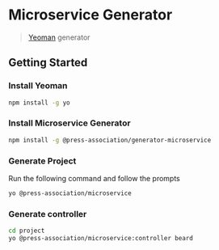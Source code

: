 # Microservice Generator
> [Yeoman](http://yeoman.io) generator

## Getting Started

### Install Yeoman

```bash
npm install -g yo
```

### Install Microservice Generator

```bash
npm install -g @press-association/generator-microservice
```
### Generate Project

Run the following command and follow the prompts

```bash
yo @press-association/microservice
```

### Generate controller

```bash
cd project
yo @press-association/microservice:controller beard
```

